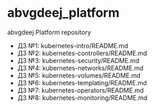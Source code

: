 # abvgdeej_platform
abvgdeej Platform repository

 -  ДЗ №1: kubernetes-intro/README.md
 -  ДЗ №2: kubernetes-controllers/README.md
 -  ДЗ №3: kubernetes-security/README.md
 -  ДЗ №4: kubernetes-networks/README.md
 -  ДЗ №5: kubernetes-volumes/README.md
 -  ДЗ №6: kubernetes-templating/README.md
 -  ДЗ №7: kubernetes-operators/README.md
 -  ДЗ №8: kubernetes-monitoring/README.md